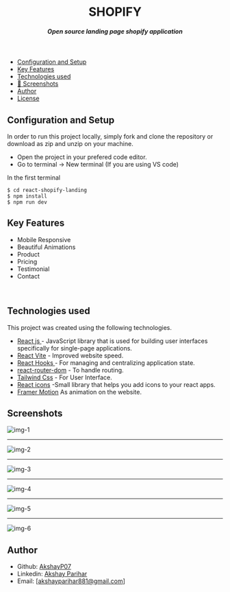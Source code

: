 <H1 align ="center" > SHOPIFY </h1>
<h5  align ="center"> 
Open source landing page shopify application </h5>
<br/>

- [Configuration and Setup](#configuration-and-setup)
- [Key Features](#key-features)
- [Technologies used](#technologies-used)
- [📸 Screenshots](#screenshots)
- [Author](#author)
- [License](#license)

## Configuration and Setup

In order to run this project locally, simply fork and clone the repository or download as zip and unzip on your machine.

- Open the project in your prefered code editor.
- Go to terminal -> New terminal (If you are using VS code)

In the first terminal

```
$ cd react-shopify-landing
$ npm install
$ npm run dev

```

## Key Features

- Mobile Responsive
- Beautiful Animations
- Product
- Pricing
- Testimonial
- Contact

<br/>

## Technologies used

This project was created using the following technologies.

- [React js ](https://www.npmjs.com/package/react) - JavaScript library that is used for building user interfaces specifically for single-page applications.
- [React Vite](https://vitejs.dev/guide/) - Improved website speed.
- [React Hooks ](https://reactjs.org/docs/hooks-intro.html) - For managing and centralizing application state.
- [react-router-dom](https://www.npmjs.com/package/react-router-dom) - To handle routing.
- [Tailwind Css](https://tailwindcss.com/) - For User Interface.
- [React icons](https://react-icons.github.io/react-icons/) -Small library that helps you add icons to your react apps.
- [Framer Motion](https://www.framer.com/motion/) As animation on the website.

## Screenshots

![img-1](https://user-images.githubusercontent.com/111676859/235677687-85c8711e-c68d-4946-84fc-b693c542ab2c.png)

---

![img-2](https://user-images.githubusercontent.com/111676859/235677696-19b7a4c3-5e0c-4325-9484-8aacf6de4197.png)

---

![img-3](https://user-images.githubusercontent.com/111676859/235677700-f90556c4-904f-4a38-853c-bad6157a01d5.png)

---

![img-4](https://user-images.githubusercontent.com/111676859/235677704-9181c659-cf70-428d-bd02-ebb86ce54eaa.png)

---

![img-5](https://user-images.githubusercontent.com/111676859/235677711-1f9be054-db9f-425f-b24c-bee8700e6193.png)

---

![img-6](https://user-images.githubusercontent.com/111676859/235677713-d2ee180f-5915-4d94-b562-aafcf917af8d.png)

## Author

- Github: [AkshayP07]()
- Linkedin: [Akshay Parihar](www.linkedin.com/in/akshay-p-ab5125229)
- Email: [akshayparihar881@gmail.com]
